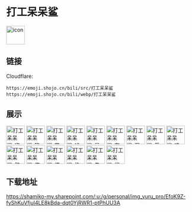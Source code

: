 # 打工呆呆鲨
<img src="https://emoji.shojo.cn/bili/src/打工呆呆鲨/icon.png" width="50" height="50" alt="icon">

## 链接
Cloudflare:
```
https://emoji.shojo.cn/bili/src/打工呆呆鲨
https://emoji.shojo.cn/bili/webp/打工呆呆鲨
```
## 展示
<img src="https://emoji.shojo.cn/bili/src/打工呆呆鲨/打工呆呆鲨-嗨嗨嗨.png" width="50" height="50" alt="打工呆呆鲨-嗨嗨嗨">
<img src="https://emoji.shojo.cn/bili/src/打工呆呆鲨/打工呆呆鲨-略略略.png" width="50" height="50" alt="打工呆呆鲨-略略略">
<img src="https://emoji.shojo.cn/bili/src/打工呆呆鲨/打工呆呆鲨-苦.png" width="50" height="50" alt="打工呆呆鲨-苦">
<img src="https://emoji.shojo.cn/bili/src/打工呆呆鲨/打工呆呆鲨-吨吨吨.png" width="50" height="50" alt="打工呆呆鲨-吨吨吨">
<img src="https://emoji.shojo.cn/bili/src/打工呆呆鲨/打工呆呆鲨-是爱的.png" width="50" height="50" alt="打工呆呆鲨-是爱的">
<img src="https://emoji.shojo.cn/bili/src/打工呆呆鲨/打工呆呆鲨-在做了.png" width="50" height="50" alt="打工呆呆鲨-在做了">
<img src="https://emoji.shojo.cn/bili/src/打工呆呆鲨/打工呆呆鲨-沉重.png" width="50" height="50" alt="打工呆呆鲨-沉重">
<img src="https://emoji.shojo.cn/bili/src/打工呆呆鲨/打工呆呆鲨-戴上面具.png" width="50" height="50" alt="打工呆呆鲨-戴上面具">
<img src="https://emoji.shojo.cn/bili/src/打工呆呆鲨/打工呆呆鲨-哇哇.png" width="50" height="50" alt="打工呆呆鲨-哇哇">
<img src="https://emoji.shojo.cn/bili/src/打工呆呆鲨/打工呆呆鲨-熬夜冠军.png" width="50" height="50" alt="打工呆呆鲨-熬夜冠军">
<img src="https://emoji.shojo.cn/bili/src/打工呆呆鲨/打工呆呆鲨-使劲.png" width="50" height="50" alt="打工呆呆鲨-使劲">
<img src="https://emoji.shojo.cn/bili/src/打工呆呆鲨/打工呆呆鲨-撑伞.png" width="50" height="50" alt="打工呆呆鲨-撑伞">
<img src="https://emoji.shojo.cn/bili/src/打工呆呆鲨/打工呆呆鲨-扔了.png" width="50" height="50" alt="打工呆呆鲨-扔了">
<img src="https://emoji.shojo.cn/bili/src/打工呆呆鲨/打工呆呆鲨-先走亿步.png" width="50" height="50" alt="打工呆呆鲨-先走亿步">
<img src="https://emoji.shojo.cn/bili/src/打工呆呆鲨/打工呆呆鲨-扣大分.png" width="50" height="50" alt="打工呆呆鲨-扣大分">

## 下载地址

https://shamiko-my.sharepoint.com/:u:/g/personal/img_yuru_pro/EfoK9Z-fyShKuVfjul4LE8kBda-dqt0YjRWR1-ptPhUU3A